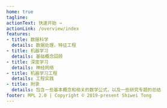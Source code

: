 ```yaml
---
home: true
tagline:
actionText: 快速开始 →
actionLink: /overview/index
features:
- title: 数据科学
  details: 数据处理，特征工程
- title: 机器学习
  details: 基础概念回顾
- title: 深度学习
  details: 神经网络
- title: 机器学习工程
  details: 工程实践
- title: 附录
  details: 包含一些基本概念和相关的数学公式，以及一些研究专题的总结
footer: MPL 2.0 | Copyright © 2019-present Shiwei Tong
---
```


